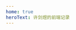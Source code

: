 ```yaml
---
home: true
heroText: 许剑煜的前端记录
---
```

<header class="hero">
<!-- <img src="https://api.ixiaowai.cn/mcapi/mcapi.php" alt="hero"> -->
<type/>
</header>
